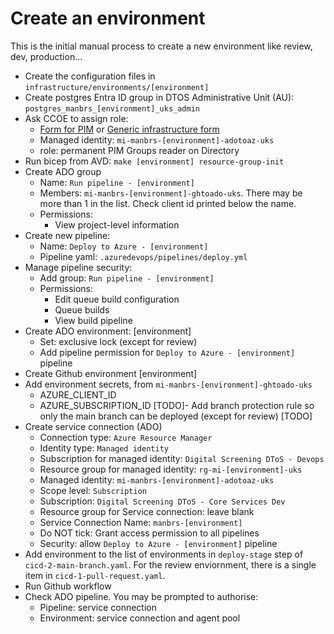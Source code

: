 # Create an environment

This is the initial manual process to create a new environment like review, dev, production...
- Create the configuration files in `infrastructure/environments/[environment]`
- Create postgres Entra ID group in DTOS Administrative Unit (AU): `postgres_manbrs_[environment]_uks_admin`
- Ask CCOE to assign role:
	- [Form for PIM](https://nhsdigitallive.service-now.com/nhs_digital?id=sc_cat_item&sys_id=28f3ab4f1bf3ca1078ac4337b04bcb78&sysparm_category=114fced51bdae1502eee65b9bd4bcbdc) or [Generic infrastructure form]([https://nhsdigitallive.service-now.com/nhs_digital?id=sc_cat_item&sys_id=bd7112991bdae1502eee65b9bd4bcb3b&referrer=popular_items](https://nhsdigitallive.service-now.com/nhs_digital?id=sc_cat_item&sys_id=bd7112991bdae1502eee65b9bd4bcb3b&referrer=popular_items))
	- Managed identity: `mi-manbrs-[environment]-adotoaz-uks`
	- role: permanent PIM Groups reader on Directory
- Run bicep from AVD: `make [environment] resource-group-init`
- Create ADO group
	- Name: `Run pipeline - [environment]`
	- Members: `mi-manbrs-[environment]-ghtoado-uks`. There may be more than 1 in the list. Check client id printed below the name.
	- Permissions:
		- View project-level information
- Create new pipeline:
    - Name: `Deploy to Azure - [environment]`
    - Pipeline yaml: `.azuredevops/pipelines/deploy.yml`
- Manage pipeline security:
	- Add group: `Run pipeline - [environment]`
	- Permissions:
		- Edit queue build configuration
		- Queue builds
		- View build pipeline
- Create ADO environment: [environment]
	- Set: exclusive lock (except for review)
	- Add pipeline permission for `Deploy to Azure - [environment]` pipeline
- Create Github environment [environment]
- Add environment secrets, from `mi-manbrs-[environment]-ghtoado-uks`
	- AZURE_CLIENT_ID
	- AZURE_SUBSCRIPTION_ID
[TODO]- Add branch protection rule so only the main branch can be deployed (except for review) [TODO]
- Create service connection (ADO)
	- Connection type: `Azure Resource Manager`
	- Identity type: `Managed identity`
	- Subscription for managed identity: `Digital Screening DToS - Devops`
	- Resource group for managed identity: `rg-mi-[environment]-uks`
	- Managed identity: `mi-manbrs-[environment]-adotoaz-uks`
	- Scope level: `Subscription`
	- Subscription: `Digital Screening DToS - Core Services Dev`
	- Resource group for Service connection: leave blank
	- Service Connection Name: `manbrs-[environment]`
	- Do NOT tick: Grant access permission to all pipelines
	- Security: allow `Deploy to Azure - [environment]` pipeline
- Add environment to the list of environments in `deploy-stage` step of `cicd-2-main-branch.yaml`. For the review enviornment, there is a single item in `cicd-1-pull-request.yaml`.
- Run Github workflow
- Check ADO pipeline. You may be prompted to authorise:
	- Pipeline: service connection
	- Environment: service connection and agent pool
